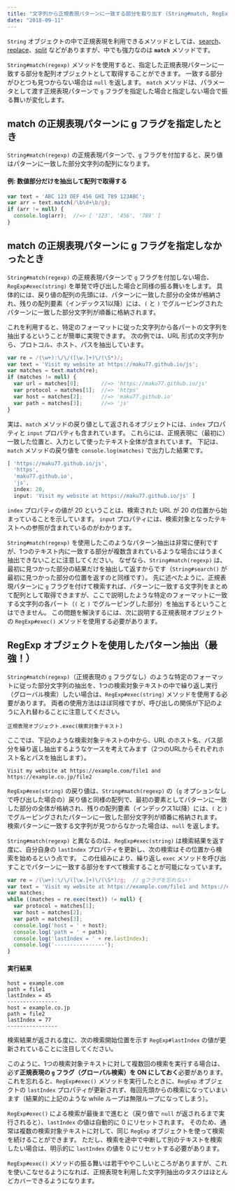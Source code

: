 ```yaml
---
title: "文字列から正規表現パターンに一致する部分を取り出す (String#match, RegExp#exec)"
date: "2018-09-11"
---
```


`String` オブジェクトの中で正規表現を利用できるメソッドとしては、[search](search)、[replace](replace)、[split](split) などがありますが、中でも強力なのは **`match`** メソッドです。

`String#match(regexp)` メソッドを使用すると、指定した正規表現パターンに一致する部分を配列オブジェクトとして取得することができます。
一致する部分がひとつも見つからない場合は `null` を返します。
`match` メソッドは、パラメータとして渡す正規表現パターンで `g` フラグを指定した場合と指定しない場合で振る舞いが変化します。


match の正規表現パターンに g フラグを指定したとき
----

`String#match(regexp)` の正規表現パターンで、`g` フラグを付加すると、戻り値はパターンに一致した部分文字列の配列になります。

#### 例: 数値部分だけを抽出して配列で取得する

~~~ javascript
var text = 'ABC 123 DEF 456 GHI 789 123ABC';
var arr = text.match(/\b\d+\b/g);
if (arr != null) {
  console.log(arr);  //=> [ '123', '456', '789' ]
}
~~~


match の正規表現パターンに g フラグを指定しなかったとき
----

`String#match(regexp)` の正規表現パターンで `g` フラグを付加しない場合、`RegExp#exec(string)` を単発で呼び出した場合と同様の振る舞いをします。
具体的には、戻り値の配列の先頭には、パターンに一致した部分の全体が格納され、残りの配列要素（インデックス1以降）には、`(` と `)` でグルーピングされたパターンに一致した部分文字列が順番に格納されます。

これを利用すると、特定のフォーマットに従った文字列から各パートの文字列を抽出するということが簡単に実現できます。
次の例では、URL 形式の文字列から、プロトコル、ホスト、パスを抽出しています。

~~~ javascript
var re = /(\w+):\/\/([\w.]+)\/(\S*)/;
var text = 'Visit my website at https://maku77.github.io/js';
var matches = text.match(re);
if (matches != null) {
  var url = matches[0];       //=> 'https://maku77.github.io/js'
  var protocol = matches[1];  //=> 'https'
  var host = matches[2];      //=> 'maku77.github.io'
  var path = matches[3];      //=> 'js'
}
~~~

実は、`match` メソッドの戻り値として返されるオブジェクトには、`index` プロパティと `input` プロパティも含まれています。
これらには、正規表現に（最初に）一致した位置と、入力として使ったテキスト全体が含まれています。
下記は、`match` メソッドの戻り値を `console.log(matches)` で出力した結果です。

~~~ javascript
[ 'https://maku77.github.io/js',
  'https',
  'maku77.github.io',
  'js',
  index: 20,
  input: 'Visit my website at https://maku77.github.io/js' ]
~~~

`index` プロパティの値が 20 ということは、検索された URL が 20 の位置から始まっていることを示しています。
`input` プロパティには、検索対象となったテキストへの参照が含まれているのがわかります。

`String#match(regexp)` を使用したこのようなパターン抽出は非常に便利ですが、1つのテキスト内に一致する部分が複数含まれているような場合にはうまく抽出できないことに注意してください。
なぜなら、`String#match(regexp)` は、最初に見つかった部分の結果だけを抽出して返すからです（`String#search()` が最初に見つかった部分の位置を返すのと同様です）。
先に述べたように、正規表現パターンに `g` フラグを付けて検索すれば、パターンに一致する文字列をまとめて配列として取得できますが、ここで説明したような特定のフォーマットに一致する文字列の各パート（`(` と `)` でグルーピングした部分）を抽出するということはできません。
この問題を解決するには、次に説明する正規表現オブジェクトの `RegExp#exec()` メソッドを使用する必要があります。


RegExp オブジェクトを使用したパターン抽出（最強！）
----

`String#match(regexp)`（正規表現の `g` フラグなし）のような特定のフォーマットに従った部分文字列の抽出を、1つの検索対象テキストの中で繰り返し実行（グローバル検索）したい場合は、`RegExp#exec(string)` メソッドを使用する必要があります。
両者の使用方法はほぼ同様ですが、呼び出しの関係が下記のように入れ替わることに注意してください。

~~~
正規表現オブジェクト.exec(検索対象テキスト)
~~~

ここでは、下記のような検索対象テキストの中から、URL のホスト名、パス部分を繰り返し抽出するようなケースを考えてみます（2つのURLからそれぞれホスト名とパスを抽出します）。

~~~
Visit my website at https://example.com/file1 and https://example.co.jp/file2
~~~

`RegExp#exe(string)` の戻り値は、`String#match(regexp)` の（`g` オプションなしで呼び出した場合の）戻り値と同様の配列で、最初の要素としてパターンに一致した部分の全体が格納され、残りの配列要素（インデックス1以降）には、`(` と `)` でグルーピングされたパターンに一致した部分文字列が順番に格納されます。
検索パターンに一致する文字列が見つからなかった場合は、`null` を返します。

`String#match(regexp)` と異なるのは、`RegExp#exec(string)` は検索結果を返す度に、自分自身の `lastIndex` プロパティを更新し、次の検索はその位置から検索を始めるという点です。
この仕組みにより、繰り返し `exec` メソッドを呼び出すことでパターンに一致する部分をすべて検索することが可能になっています。


~~~ javascript
var re = /(\w+):\/\/([\w.]+)\/(\S*)/g;  // gフラグを忘れない！
var text = 'Visit my website at https://example.com/file1 and https://example.co.jp/file2';
var matches;
while ((matches = re.exec(text)) != null) {
  var protocol = matches[1];
  var host = matches[2];
  var path = matches[3];
  console.log('host = ' + host);
  console.log('path = ' + path);
  console.log('lastIndex = ' + re.lastIndex);
  console.log('----------------');
}
~~~

#### 実行結果

~~~
host = example.com
path = file1
lastIndex = 45
----------------
host = example.co.jp
path = file2
lastIndex = 77
----------------
~~~

検索結果が返される度に、次の検索開始位置を示す `RegExp#lastIndex` の値が更新されていることに注目してください。

このように、1つの検索対象テキストに対して複数回の検索を実行する場合は、必ず**正規表現の `g` フラグ（グローバル検索）を ON にしておく**必要があります。
これを忘れると、`RegExp#exec()` メソッドを実行したときに、`RegExp` オブジェクトの `lastIndex` プロパティが更新されず、毎回先頭からの検索になっていまいます（結果的に上記のような while ループは無限ループになってしまう）。

<div class="note">
<code>RegExp#exec()</code> による検索が最後まで進むと（戻り値で <code>null</code> が返されるまで実行されると）、<code>lastIndex</code> の値は自動的に 0 にリセットされます。
そのため、通常は複数の検索対象テキストに対して、同じ <code>RegExp</code> オブジェクトを使って検索を続けることができます。
ただし、検索を途中で中断して別のテキストを検索したい場合は、明示的に <code>lastIndex</code> の値を 0 にリセットする必要があります。
</div>

`RegExp#exec()` メソッドの振る舞いは若干ややこしいところがありますが、これを使いこなせるようになれば、正規表現を利用した文字列抽出のタスクはほとんどカバーできるようになります。

